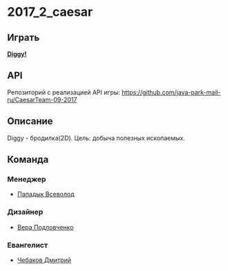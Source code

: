 # 2017_2_caesar

## Играть

[**Diggy!**](https://tp-2017-2-caesar.herokuapp.com/)  

## API

Репозиторий c реализацией API игры: https://github.com/java-park-mail-ru/CaesarTeam-09-2017

## Описание
Diggy - бродилка(2D). Цель: добыча полезных ископаемых.

## Команда

### Менеджер
  * [Пападык Всеволод](https://github.com/sevaTechoPark)
  
### Дизайнер
  * [Вера Подловченко](https://github.com/podlovchenko)
  
### Евангелист
  * [Чебаков Дмитрий](https://github.com/mindblowingly)

